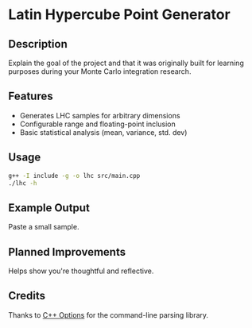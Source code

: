 # Latin Hypercube Point Generator

## Description

Explain the goal of the project and that it was originally built for learning purposes during your Monte Carlo integration research.

## Features

-   Generates LHC samples for arbitrary dimensions
-   Configurable range and floating-point inclusion
-   Basic statistical analysis (mean, variance, std. dev)

## Usage

```bash
g++ -I include -g -o lhc src/main.cpp
./lhc -h
```

## Example Output

Paste a small sample.

## Planned Improvements

Helps show you're thoughtful and reflective.

## Credits

Thanks to [C++ Options](https://github.com/jarro2783/cxxopts) for the command-line parsing library.
